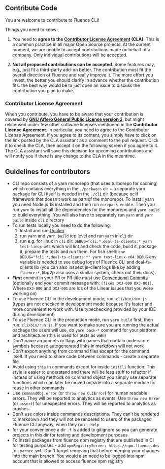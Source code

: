 ## Contribute Code

You are welcome to contribute to Fluence CLI!

Things you need to know:

1.  You need to **agree to the [Contributor License Agreement](https://gist.github.com/fluencelabs-org/3f4cbb3cc14c1c0fb9ad99d8f7316ed7) (CLA)**. This is a common practice in all major Open Source projects. At the current moment, we are unable to accept contributions made on behalf of a company. Only individual contributions will be accepted.

2.  **Not all proposed contributions can be accepted**. Some features may, e.g., just fit a third-party add-on better. The contribution must fit the overall direction of Fluence and really improve it. The more effort you invest, the better you should clarify in advance whether the contribution fits: the best way would be to just open an issue to discuss the contribution you plan to make.

### Contributor License Agreement

When you contribute, you have to be aware that your contribution is covered by **[GNU Affero General Public License version 3](../LICENSE)**, but might relicensed under few other software licenses mentioned in the **Contributor License Agreement**. In particular, you need to agree to the Contributor License Agreement. If you agree to its content, you simply have to click on the link posted by the CLA assistant as a comment to the pull request. Click it to check the CLA, then accept it on the following screen if you agree to it. The CLA assistant will save this decision for upcoming contributions and will notify you if there is any change to the CLA in the meantime.

## Guidelines for contributors

-   CLI repo consists of a yarn monorepo (that uses turborepo for caching) which contains everything in the `./packages` dir + a separate yarn package for CLI itself is needed in the `./cli` dir (because oclif framework that doesn't work as part of the monorepo). To install yarn you need Node.js 18 installed and then run `corepack enable`. Then you run `yarn` to install all the dependencies for the monorepo and `yarn build` to build everything. You will also have to separately run `yarn` and `yarn build` inside `cli` directory
-   To run tests locally you need to do the following:
    1. Install and run [Docker](https://docs.docker.com/get-docker/)
    1. run `yarn` and `yarn build` top level and run `yarn` in `cli` dir
    1. run e.g. for linux in `cli` dir: `DEBUG=fcli:*,deal-ts-clients:* yarn test-linux-x64` which will lint and check the code, build it, package it, prepare the tests and run them. For fish shell: `env DEBUG="fcli:*,deal-ts-clients:*" yarn test-linux-x64`. `DEBUG` env variable is needed to see debug logs of Fluence CLI and deal-ts-clients lib (you can also inspect js-client logs like by adding `fluence:*`, libp2p also uses a similar system, check out their docs).
-   **First** commit in your PR or PR title must use [Conventional Commits](https://www.conventionalcommits.org/) (optionally end your commit message with: `[fixes DXJ-000 DXJ-001]`. Where `DXJ-000` and `DXJ-001` are ids of the Linear issues that you were working on)
-   To use Fluence CLI in the development mode, run: `cli/bin/dev.js` (types are not checked in development mode because it's faster and more convenient to work with. Use typechecking provided by your IDE during development)
-   To use Fluence CLI in the production mode, run `yarn build` first, then run: `cli/bin/run.js`. If you want to make sure you are running the actual package the users will use, do `yarn pack-*` command for your platform and architecture (this is used for tests as well)
-   Don't name arguments or flags with names that contain underscore symbols because autogenerated links in markdown will not work
-   Don't export anything from command files except for the command itself. If you need to share code between commands - create a separate file
-   Avoid using `this` in commands except for inside `initCli` function. This style is easier to understand and there will be less stuff to refactor if instead of using methods on command object you simply use separate functions which can later be moved outside into a separate module for reuse in other commands
-   Use `commandObj.error` (or `throw new CLIError`) for human readable errors. They will be reported to analytics as events. Use `throw new Error` (or `assert`) for unexpected errors. They will be reported to analytics as crashes.
-   Don't use colors inside commands descriptions. They can't be rendered to markdown and they will not be rendered to users of the packaged Fluence CLI anyway, when they run `--help`
-   for your convenience a dir `.f` is added to gitignore so you can generate projects in this dir for testing and development purposes
-   To install packages from fluence npm registry that are published in CI for testing purposes - add `npmRegistryServer: https://npm.fluence.dev` to `.yarnrc.yml`. Don't forget removing that before merging your changes into the main branch. You would also need to be logged into npm account that is allowed to access fluence npm registry
